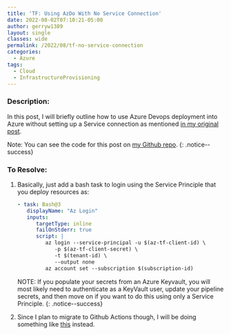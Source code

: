 ```yaml
---
title: 'TF: Using AzDo With No Service Connection'
date: 2022-08-02T07:10:21-05:00
author: gerryw1389
layout: single
classes: wide
permalink: /2022/08/tf-no-service-connection
categories:
  - Azure
tags:
  - Cloud
  - InfrastructureProvisioning
---
```

<!--more-->

### Description:

In this post, I will briefly outline how to use Azure Devops deployment into Azure without setting up a Service connection as mentioned [in my original post](https://automationadmin.com/2022/05/setup-azdo-terraform/). 

Note: You can see the code for this post on [my Github repo](https://github.com/gerryw1389/terraform-examples/tree/main/2022-08-02-tf-no-service-connection).
{: .notice--success}

### To Resolve:

1. Basically, just add a bash task to login using the Service Principle that you deploy resources as:

   ```yaml
   - task: Bash@3
      displayName: "Az Login"
      inputs:
         targetType: inline
         failOnStderr: true
         script: |
            az login --service-principal -u $(az-tf-client-id) \
               -p $(az-tf-client-secret) \
               -t $(tenant-id) \
               --output none
            az account set --subscription $(subscription-id)
   ```

   NOTE: If you populate your secrets from an Azure Keyvault, you will most likely need to authenticate as a KeyVault user, update your pipeline secrets, and then move on if you want to do this using only a Service Principle. 
   {: .notice--success}

2. Since I plan to migrate to Github Actions though, I will be doing something like [this](https://learn.microsoft.com/en-us/azure/developer/github/github-key-vault) instead.